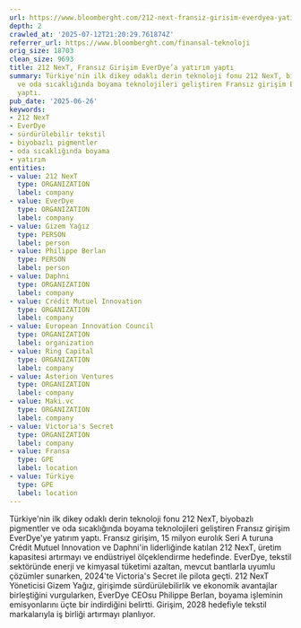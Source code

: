 ```yaml
---
url: https://www.bloomberght.com/212-next-fransiz-girisim-everdyea-yatirim-yapti-3751430
depth: 2
crawled_at: '2025-07-12T21:20:29.761874Z'
referrer_url: https://www.bloomberght.com/finansal-teknoloji
orig_size: 18703
clean_size: 9693
title: 212 NexT, Fransız Girişim EverDye’a yatırım yaptı
summary: Türkiye'nin ilk dikey odaklı derin teknoloji fonu 212 NexT, biyobazlı pigmentler
  ve oda sıcaklığında boyama teknolojileri geliştiren Fransız girişim EverDye'a yatırım
  yaptı.
pub_date: '2025-06-26'
keywords:
- 212 NexT
- EverDye
- sürdürülebilir tekstil
- biyobazlı pigmentler
- oda sıcaklığında boyama
- yatırım
entities:
- value: 212 NexT
  type: ORGANIZATION
  label: company
- value: EverDye
  type: ORGANIZATION
  label: company
- value: Gizem Yağız
  type: PERSON
  label: person
- value: Philippe Berlan
  type: PERSON
  label: person
- value: Daphni
  type: ORGANIZATION
  label: company
- value: Crédit Mutuel Innovation
  type: ORGANIZATION
  label: company
- value: European Innovation Council
  type: ORGANIZATION
  label: organization
- value: Ring Capital
  type: ORGANIZATION
  label: company
- value: Asterion Ventures
  type: ORGANIZATION
  label: company
- value: Maki.vc
  type: ORGANIZATION
  label: company
- value: Victoria's Secret
  type: ORGANIZATION
  label: company
- value: Fransa
  type: GPE
  label: location
- value: Türkiye
  type: GPE
  label: location
---
```


Türkiye'nin ilk dikey odaklı derin teknoloji fonu 212 NexT, biyobazlı pigmentler ve oda sıcaklığında boyama teknolojileri geliştiren Fransız girişim EverDye'ye yatırım yaptı. Fransız girişim, 15 milyon eurolık Seri A turuna Crédit Mutuel Innovation ve Daphni'in liderliğinde katılan 212 NexT, üretim kapasitesi artırmayı ve endüstriyel ölçeklendirme hedefinde. EverDye, tekstil sektöründe enerji ve kimyasal tüketimi azaltan, mevcut bantlarla uyumlu çözümler sunarken, 2024'te Victoria's Secret ile pilota geçti. 212 NexT Yöneticisi Gizem Yağız, girişimde sürdürülebilirlik ve ekonomik avantajlar birleştiğini vurgularken, EverDye CEOsu Philippe Berlan, boyama işleminin emisyonlarını üçte bir indirdiğini belirtti. Girişim, 2028 hedefiyle tekstil markalarıyla iş birliği artırmayı planlıyor.  